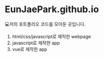 # EunJaePark.github.io

💻저의 포트폴리오 코드를 모아둔 곳입니다.

1) html/css/javascript로 제작한 webpage 
2) javascript로 제작한 app
3) vue로 제작한 app

